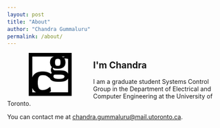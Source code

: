 ```yaml
---
layout: post
title: "About"
author: "Chandra Gummaluru"
permalink: /about/
---
```


<img src="https://github.com/chandra-gummaluru/chandra-gummaluru.github.io/raw/master/favicon.png" style="float:left;width:100px;height:100px;align:top;padding-right:50px;padding-left:50px">

<h2>I'm Chandra</h2>
I am a graduate student Systems Control Group in the Department of Electrical and Computer Engineering at the University of Toronto. 


You can contact me at [chandra.gummaluru@mail.utoronto.ca](chandra.gummaluru@mail.utoronto.ca).
